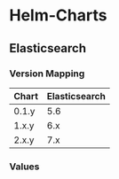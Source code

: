 # Helm-Charts

## Elasticsearch

### Version Mapping

| Chart       | Elasticsearch |
| ----------- | -----------   |
| 0.1.y       | 5.6           |
| 1.x.y       | 6.x           |
| 2.x.y       | 7.x           |

### Values
